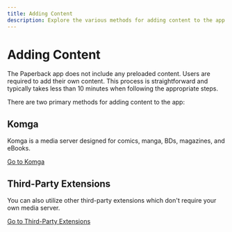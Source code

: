 ```yaml
---
title: Adding Content
description: Explore the various methods for adding content to the app.
---
```


# Adding Content

The Paperback app does not include any preloaded content. Users are required to add their own content. This process is straightforward and typically takes less than 10 minutes when following the appropriate steps.

There are two primary methods for adding content to the app:

## Komga

Komga is a media server designed for comics, manga, BDs, magazines, and eBooks.

[Go to Komga](/getting-started/adding-content/komga)

## Third-Party Extensions

You can also utilize other third-party extensions which don't require your own media server.

[Go to Third-Party Extensions](/getting-started/adding-content/third-party-extensions)
